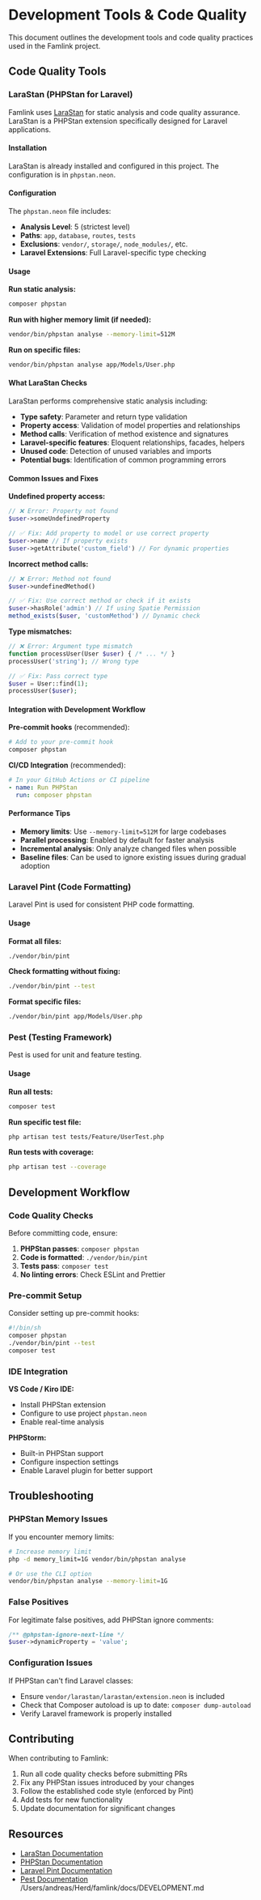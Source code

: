 # Development Tools & Code Quality

This document outlines the development tools and code quality practices used in the Famlink project.

## Code Quality Tools

### LaraStan (PHPStan for Laravel)

Famlink uses [LaraStan](https://github.com/larastan/larastan) for static analysis and code quality assurance. LaraStan is a PHPStan extension specifically designed for Laravel applications.

#### Installation

LaraStan is already installed and configured in this project. The configuration is in `phpstan.neon`.

#### Configuration

The `phpstan.neon` file includes:
- **Analysis Level**: 5 (strictest level)
- **Paths**: `app`, `database`, `routes`, `tests`
- **Exclusions**: `vendor/`, `storage/`, `node_modules/`, etc.
- **Laravel Extensions**: Full Laravel-specific type checking

#### Usage

**Run static analysis:**
```bash
composer phpstan
```

**Run with higher memory limit (if needed):**
```bash
vendor/bin/phpstan analyse --memory-limit=512M
```

**Run on specific files:**
```bash
vendor/bin/phpstan analyse app/Models/User.php
```

#### What LaraStan Checks

LaraStan performs comprehensive static analysis including:
- **Type safety**: Parameter and return type validation
- **Property access**: Validation of model properties and relationships
- **Method calls**: Verification of method existence and signatures
- **Laravel-specific features**: Eloquent relationships, facades, helpers
- **Unused code**: Detection of unused variables and imports
- **Potential bugs**: Identification of common programming errors

#### Common Issues and Fixes

**Undefined property access:**
```php
// ❌ Error: Property not found
$user->someUndefinedProperty

// ✅ Fix: Add property to model or use correct property
$user->name // If property exists
$user->getAttribute('custom_field') // For dynamic properties
```

**Incorrect method calls:**
```php
// ❌ Error: Method not found
$user->undefinedMethod()

// ✅ Fix: Use correct method or check if it exists
$user->hasRole('admin') // If using Spatie Permission
method_exists($user, 'customMethod') // Dynamic check
```

**Type mismatches:**
```php
// ❌ Error: Argument type mismatch
function processUser(User $user) { /* ... */ }
processUser('string'); // Wrong type

// ✅ Fix: Pass correct type
$user = User::find(1);
processUser($user);
```

#### Integration with Development Workflow

**Pre-commit hooks** (recommended):
```bash
# Add to your pre-commit hook
composer phpstan
```

**CI/CD Integration** (recommended):
```yaml
# In your GitHub Actions or CI pipeline
- name: Run PHPStan
  run: composer phpstan
```

#### Performance Tips

- **Memory limits**: Use `--memory-limit=512M` for large codebases
- **Parallel processing**: Enabled by default for faster analysis
- **Incremental analysis**: Only analyze changed files when possible
- **Baseline files**: Can be used to ignore existing issues during gradual adoption

### Laravel Pint (Code Formatting)

Laravel Pint is used for consistent PHP code formatting.

#### Usage

**Format all files:**
```bash
./vendor/bin/pint
```

**Check formatting without fixing:**
```bash
./vendor/bin/pint --test
```

**Format specific files:**
```bash
./vendor/bin/pint app/Models/User.php
```

### Pest (Testing Framework)

Pest is used for unit and feature testing.

#### Usage

**Run all tests:**
```bash
composer test
```

**Run specific test file:**
```bash
php artisan test tests/Feature/UserTest.php
```

**Run tests with coverage:**
```bash
php artisan test --coverage
```

## Development Workflow

### Code Quality Checks

Before committing code, ensure:

1. **PHPStan passes**: `composer phpstan`
2. **Code is formatted**: `./vendor/bin/pint`
3. **Tests pass**: `composer test`
4. **No linting errors**: Check ESLint and Prettier

### Pre-commit Setup

Consider setting up pre-commit hooks:

```bash
#!/bin/sh
composer phpstan
./vendor/bin/pint --test
composer test
```

### IDE Integration

**VS Code / Kiro IDE:**
- Install PHPStan extension
- Configure to use project `phpstan.neon`
- Enable real-time analysis

**PHPStorm:**
- Built-in PHPStan support
- Configure inspection settings
- Enable Laravel plugin for better support

## Troubleshooting

### PHPStan Memory Issues

If you encounter memory limits:
```bash
# Increase memory limit
php -d memory_limit=1G vendor/bin/phpstan analyse

# Or use the CLI option
vendor/bin/phpstan analyse --memory-limit=1G
```

### False Positives

For legitimate false positives, add PHPStan ignore comments:
```php
/** @phpstan-ignore-next-line */
$user->dynamicProperty = 'value';
```

### Configuration Issues

If PHPStan can't find Laravel classes:
- Ensure `vendor/larastan/larastan/extension.neon` is included
- Check that Composer autoload is up to date: `composer dump-autoload`
- Verify Laravel framework is properly installed

## Contributing

When contributing to Famlink:

1. Run all code quality checks before submitting PRs
2. Fix any PHPStan issues introduced by your changes
3. Follow the established code style (enforced by Pint)
4. Add tests for new functionality
5. Update documentation for significant changes

## Resources

- [LaraStan Documentation](https://github.com/larastan/larastan)
- [PHPStan Documentation](https://phpstan.org/)
- [Laravel Pint Documentation](https://laravel.com/docs/pint)
- [Pest Documentation](https://pestphp.com/)</content>
<parameter name="filePath">/Users/andreas/Herd/famlink/docs/DEVELOPMENT.md